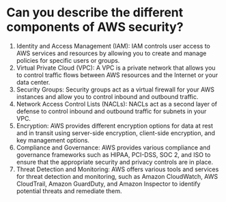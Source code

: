 # Can you describe the different components of AWS security?

1. Identity and Access Management (IAM): IAM controls user access to AWS services and resources by allowing you to create and manage policies for specific users or groups.
2. Virtual Private Cloud (VPC): A VPC is a private network that allows you to control traffic flows between AWS resources and the Internet or your data center.
3. Security Groups: Security groups act as a virtual firewall for your AWS instances and allow you to control inbound and outbound traffic.
4. Network Access Control Lists (NACLs): NACLs act as a second layer of defense to control inbound and outbound traffic for subnets in your VPC.
5. Encryption: AWS provides different encryption options for data at rest and in transit using server-side encryption, client-side encryption, and key management options.
6. Compliance and Governance: AWS provides various compliance and governance frameworks such as HIPAA, PCI-DSS, SOC 2, and ISO to ensure that the appropriate security and privacy controls are in place.
7. Threat Detection and Monitoring: AWS offers various tools and services for threat detection and monitoring, such as Amazon CloudWatch, AWS CloudTrail, Amazon GuardDuty, and Amazon Inspector to identify potential threats and remediate them.
